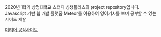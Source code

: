 2020년 1학기 상명대학교 스터디 상생플러스의 project repository입니다.
Javascript 기반 웹 개발 플랫폼 Meteor를 이용하여 영어기사를 보며 공부할 수 있는 사이트 개발

[미티어 공식사이트](https://www.meteor.com/)

